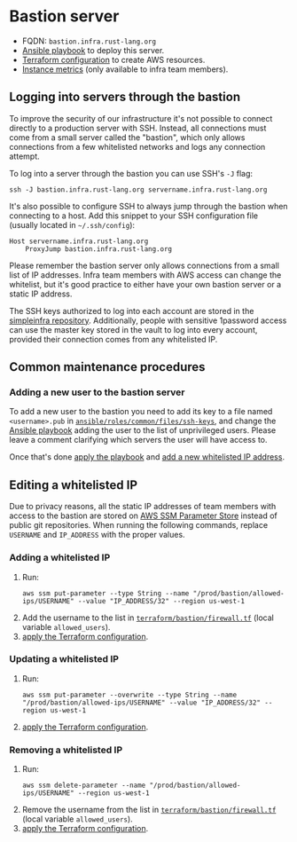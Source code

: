 # Bastion server

* FQDN: `bastion.infra.rust-lang.org`
* [Ansible playbook][ansible] to deploy this server.
* [Terraform configuration][terraform] to create AWS resources.
* [Instance metrics][grafana] (only available to infra team members).

## Logging into servers through the bastion

To improve the security of our infrastructure it's not possible to connect
directly to a production server with SSH. Instead, all connections must come
from a small server called the "bastion", which only allows connections from a
few whitelisted networks and logs any connection attempt.

To log into a server through the bastion you can use SSH's `-J` flag:

```
ssh -J bastion.infra.rust-lang.org servername.infra.rust-lang.org
```

It's also possible to configure SSH to always jump through the bastion when
connecting to a host. Add this snippet to your SSH configuration file (usually
located in `~/.ssh/config`):

```
Host servername.infra.rust-lang.org
    ProxyJump bastion.infra.rust-lang.org
```

Please remember the bastion server only allows connections from a small list of
IP addresses. Infra team members with AWS access can change the whitelist, but
it's good practice to either have your own bastion server or a static IP
address.

The SSH keys authorized to log into each account are stored in the [simpleinfra
repository][keys]. Additionally, people with sensitive 1password access can use
the master key stored in the vault to log into every account, provided their
connection comes from any whitelisted IP.

## Common maintenance procedures

### Adding a new user to the bastion server

To add a new user to the bastion you need to add its key to a file named
`<username>.pub` in [`ansible/roles/common/files/ssh-keys`][keys], and change
the [Ansible playbook][ansible] adding the user to the list of unprivileged
users. Please leave a comment clarifying which servers the user will have
access to.

Once that's done [apply the playbook][ansible-apply] and [add a new whitelisted
IP address](#adding-a-whitelisted-ip).

## Editing a whitelisted IP

Due to privacy reasons, all the static IP addresses of team members with access
to the bastion are stored on [AWS SSM Parameter Store][ssm] instead of public
git repositories.
When running the following commands, replace `USERNAME` and `IP_ADDRESS` with the proper values.

### Adding a whitelisted IP

1. Run:
   ```
   aws ssm put-parameter --type String --name "/prod/bastion/allowed-ips/USERNAME" --value "IP_ADDRESS/32" --region us-west-1
   ```
2. Add the username to the list in
   [`terraform/bastion/firewall.tf`][allowed-ips] (local variable
   `allowed_users`).
3. [apply the Terraform configuration][terraform-apply].

### Updating a whitelisted IP

1. Run:
   ```
   aws ssm put-parameter --overwrite --type String --name "/prod/bastion/allowed-ips/USERNAME" --value "IP_ADDRESS/32" --region us-west-1
   ```
2. [apply the Terraform configuration][terraform-apply].

### Removing a whitelisted IP

1. Run:
   ```
   aws ssm delete-parameter --name "/prod/bastion/allowed-ips/USERNAME" --region us-west-1
   ```
2. Remove the username from the list in
   [`terraform/bastion/firewall.tf`][allowed-ips] (local variable
   `allowed_users`).
3. [apply the Terraform configuration][terraform-apply].

[ansible]: https://github.com/rust-lang/simpleinfra/blob/master/ansible/playbooks/bastion.yml
[terraform]: https://github.com/rust-lang/simpleinfra/tree/master/terraform/bastion
[grafana]: https://grafana.rust-lang.org/d/rpXrFfKWz/instance-metrics?orgId=1&var-instance=bastion.infra.rust-lang.org:9100
[keys]: https://github.com/rust-lang/simpleinfra/tree/master/ansible/roles/common/files/ssh-keys
[ansible-apply]: https://github.com/rust-lang/simpleinfra/blob/master/ansible/README.md#executing-a-playbook
[ssm]: https://docs.aws.amazon.com/systems-manager/latest/userguide/systems-manager-parameter-store.html
[allowed-ips]: https://github.com/rust-lang/simpleinfra/blob/master/terraform/bastion/firewall.tf
[terraform-apply]: https://github.com/rust-lang/simpleinfra/tree/master/terraform#applying-the-configuration
